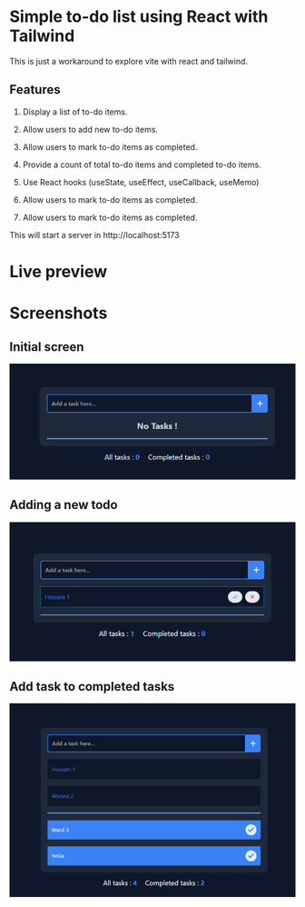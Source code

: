 # Simple to-do list using React with Tailwind

This is just a workaround to explore vite with react and tailwind.

## Features

1. Display a list of to-do items.

2. Allow users to add new to-do items.

3. Allow users to mark to-do items as completed.

4. Provide a count of total to-do items and completed to-do items.

5. Use React hooks (useState, useEffect, useCallback, useMemo)

6. Allow users to mark to-do items as completed.

7. Allow users to mark to-do items as completed.

This will start a server in http://localhost:5173

# Live preview

# Screenshots

## Initial screen

![Screenshot](images/1.png)

## Adding a new todo

![Screenshot](images/2.png)

## Add task to completed tasks

![Screenshot](images/3.png)
